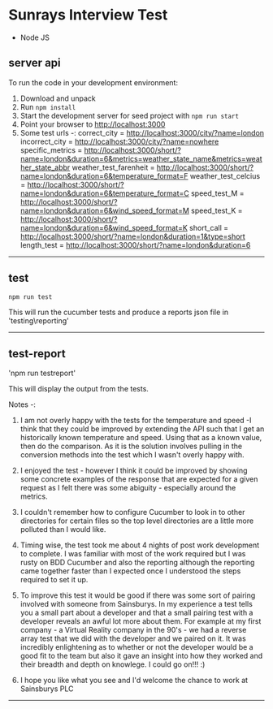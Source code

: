 Sunrays Interview Test
======================

* Node JS
     
server api
-----------
To run the code in your development environment:

1. Download and unpack
2. Run `npm install`
3. Start the development server for seed project with `npm run start`
4. Point your browser to [http://localhost:3000](http://localhost:3000)
5. Some test urls -:
        correct_city  = [http://localhost:3000/city/?name=london](http://localhost:3000/city/?name=london)
        incorrect_city = [http://localhost:3000/city/?name=nowhere](http://localhost:3000/city/?name=nowhere)
        specific_metrics = [http://localhost:3000/short/?name=london&duration=6&metrics=weather_state_name&metrics=weather_state_abbr](http://localhost:3000/short/?name=london&duration=6&metrics=weather_state_name&metrics=weather_state_abbr)
        weather_test_farenheit = [http://localhost:3000/short/?name=london&duration=6&temperature_format=F](http://localhost:3000/short/?name=london&duration=6&temperature_format=F)
        weather_test_celcius   = [http://localhost:3000/short/?name=london&duration=6&temperature_format=C](http://localhost:3000/short/?name=london&duration=6&temperature_format=C)
        speed_test_M = [http://localhost:3000/short/?name=london&duration=6&wind_speed_format=M](http://localhost:3000/short/?name=london&duration=6&wind_speed_format=M)
        speed_test_K = [http://localhost:3000/short/?name=london&duration=6&wind_speed_format=K](http://localhost:3000/short/?name=london&duration=6&wind_speed_format=K)
        short_call    = [http://localhost:3000/short/?name=london&duration=1&type=short](http://localhost:3000/short/?name=london&duration=1&type=short)
        length_test   = [http://localhost:3000/short/?name=london&duration=6](http://localhost:3000/short/?name=london&duration=6)

***********************************************

test
-----

`npm run test`

This will run the cucumber tests and produce a reports json file in 'testing\reporting\'

***********************************************

test-report
-----------

'npm run testreport'

This will display the output from the tests.


Notes -:

1. I am not overly happy with the tests for the temperature and speed -I think that they could be improved by extending the API such that I get an historically known temperature and speed. Using that as a known value, then do the comparison. As it is the solution involves pulling in the conversion methods into the test which I wasn't overly happy with.

2. I enjoyed the test - however I think it could be improved by showing some concrete examples of the response that are expected for a given request as I felt there was some abiguity - especially around the metrics.

3. I couldn't remember how to configure Cucumber to look in to other directories for certain files so the top level directories are a little more polluted than I would like.

4. Timing wise, the test took me about 4 nights of post work development to complete. I was familiar with most of the work required but I was rusty on BDD Cucumber and also the reporting although the reporting came together faster than I expected once I understood the steps required to set it up.

5. To improve this test it would be good if there was some sort of pairing involved with someone from Sainsburys. In my experience a test tells you a small part about a developer and that a small pairing test with a developer reveals an awful lot more about them. For example at my first company - a Virtual Reality company in the 90's - we had a reverse array test that we did with the developer and we paired on it. It was incredibly enlightening as to whether or not the developer would be a good fit to the team but also it gave an insight into how they worked and their breadth and depth on knowlege. I could go on!!! :) 

6. I hope you like what you see and I'd welcome the chance to work at Sainsburys PLC



******************************************************************